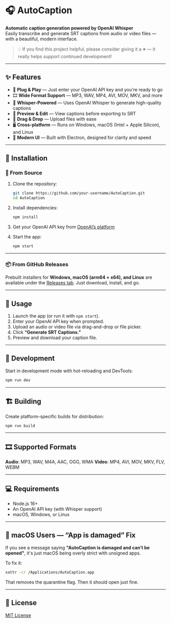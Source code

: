 # 🎧 AutoCaption

**Automatic caption generation powered by OpenAI Whisper**  
Easily transcribe and generate SRT captions from audio or video files — with a beautiful, modern interface.

> 💡 If you find this project helpful, please consider giving it a **⭐️** — it really helps support continued development!

---

## ✨ Features

- 🔑 **Plug & Play** — Just enter your OpenAI API key and you're ready to go
- 🎞 **Wide Format Support** — MP3, WAV, MP4, AVI, MOV, MKV, and more
- 🧠 **Whisper-Powered** — Uses OpenAI Whisper to generate high-quality captions
- 📝 **Preview & Edit** — View captions before exporting to SRT
- 📁 **Drag & Drop** — Upload files with ease
- 🖥 **Cross-platform** — Runs on Windows, macOS (Intel + Apple Silicon), and Linux
- 🎨 **Modern UI** — Built with Electron, designed for clarity and speed

---

## 🚀 Installation

### 🔧 From Source

1. Clone the repository:
   ```bash
   git clone https://github.com/your-username/AutoCaption.git
   cd AutoCaption
   ```

2. Install dependencies:

   ```bash
   npm install
   ```

3. Get your OpenAI API key from [OpenAI’s platform](https://platform.openai.com/api-keys)

4. Start the app:

   ```bash
   npm start
   ```

---

### 📦 From GitHub Releases

Prebuilt installers for **Windows, macOS (arm64 + x64), and Linux** are available under the [Releases tab](https://github.com/jay-bman725/AutoCaption/releases/tag/v1.0.0).
Just download, install, and go.

---

## 🧪 Usage

1. Launch the app (or run it with `npm start`).
2. Enter your OpenAI API key when prompted.
3. Upload an audio or video file via drag-and-drop or file picker.
4. Click **“Generate SRT Captions.”**
5. Preview and download your caption file.

---

## 🧰 Development

Start in development mode with hot-reloading and DevTools:

```bash
npm run dev
```

---

## 🏗 Building

Create platform-specific builds for distribution:

```bash
npm run build
```

---

## 🎞 Supported Formats

**Audio**: MP3, WAV, M4A, AAC, OGG, WMA
**Video**: MP4, AVI, MOV, MKV, FLV, WEBM

---

## 💻 Requirements

* Node.js 16+
* An OpenAI API key (with Whisper support)
* macOS, Windows, or Linux

---

## 🍏 macOS Users — “App is damaged” Fix

If you see a message saying **"AutoCaption is damaged and can’t be opened"**, it's just macOS being overly strict with unsigned apps.

To fix it:

```bash
xattr -cr /Applications/AutoCaption.app
```

That removes the quarantine flag. Then it should open just fine.

---

## 📄 License

[MIT License](./LICENSE)